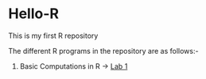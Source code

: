 # Hello-R
This is my first R repository

The different R programs in the repository are as follows:-

1. Basic Computations in R -> [Lab 1](https://github.com/ipshitag/Hello-R/blob/master/Lab%201.ipynb)
